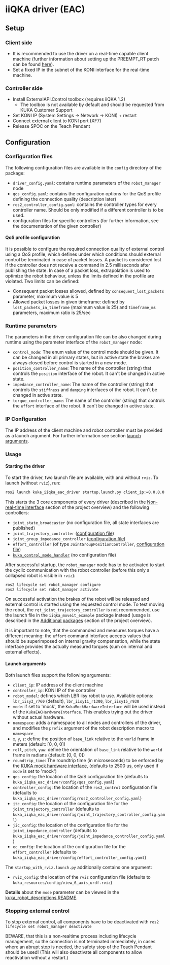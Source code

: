 # iiQKA driver (EAC)

## Setup

### Client side

- It is recommended to use the driver on a real-time capable client machine (further information about setting up the PREEMPT_RT patch can be found [here](https://github.com/kroshu/kuka_drivers/wiki/6_Realtime)).
- Set a fixed IP in the subnet of the KONI interface for the real-time machine.

### Controller side

- Install ExternalAPI.Control toolbox (requires iiQKA 1.2)
  - The toolbox is not available by default and should be requested from KUKA Customer Support
- Set KONI IP (System Settings -> Network -> KONI) + restart
- Connect external client to KONI port (XF7)
- Release SPOC on the Teach Pendant

## Configuration

### Configuration files

The following configuration files are available in the `config` directory of the package:

- `driver_config.yaml`: contains runtime parameters of the `robot_manager` node
- `qos_config.yaml`: contains the configuration options for the QoS profile defining the connection quality (description later)
- `ros2_controller_config.yaml`: contains the controller types for every controller name. Should be only modified if a different controller is to be used.
- configuration files for specific controllers (for further information, see the documentation of the given controller)

#### QoS profile configuration

It is possible to configure the required connection quality of external control using a QoS profile, which defines under which conditions should external control be terminated in case of packet losses. A packet is considered lost if the controller does not receive a command in 2.5 milliseconds after publishing the state. In case of a packet loss, extrapolation is used to optimize the robot behaviour, unless the limits defined in the profile are violated. Two limits can be defined:

- Consequent packet losses allowed, defined by `consequent_lost_packets` parameter, maximum value is 5
- Allowed packet losses in given timeframe: defined by `lost_packets_in_timeframe` (maximum value is 25) and `timeframe_ms` parameters, maximum ratio is 25/sec

### Runtime parameters

The parameters in the driver configuration file can be also changed during runtime using the parameter interface of the `robot_manager` node:

- `control_mode`: The enum value of the control mode should be given. It can be changed in all primary states, but in active state the brakes are always closed before control is started in a new mode.
- `position_controller_name`: The name of the controller (string) that controls the `position` interface of the robot. It can't be changed in active state.
- `impedance_controller_name`: The name of the controller (string) that controls the `stiffness` and `damping` interfaces of the robot. It can't be changed in active state.
- `torque_controller_name`: The name of the controller (string) that controls the `effort` interface of the robot. It can't be changed in active state.

### IP Configuration

The IP address of the client machine and robot controller must be provided as a launch argument. For further information see section [launch arguments](#launch-arguments).

### Usage

#### Starting the driver

To start the driver, two launch file are available, with and without `rviz`. To launch (without `rviz`), run:

```bash
ros2 launch kuka_iiqka_eac_driver startup.launch.py client_ip:=0.0.0.0 controller_ip:=0.0.0.0
```

This starts the 3 core components of every driver (described in the [Non-real-time interface](https://github.com/kroshu/kuka_drivers/wiki#non-real-time-interface) section of the project overview) and the following controllers:

- `joint_state_broadcaster` (no configuration file, all state interfaces are published)
- `joint_trajectory_controller` ([configuration file](https://github.com/kroshu/kuka_drivers/tree/master/kuka_iiqka_eac_driver/config/joint_trajectory_controller_config.yaml))
- `joint_group_impedance_controller` ([configuration file](https://github.com/kroshu/kuka_drivers/tree/master/kuka_iiqka_eac_driver/config/joint_impedance_controller_config.yaml))
- `effort_controller` (of type `JointGroupPositionController`, [configuration file](https://github.com/kroshu/kuka_drivers/tree/master/kuka_iiqka_eac_driver/config/effort_controller_config.yaml))
- [`kuka_control_mode_handler`](https://github.com/kroshu/kuka_drivers/wiki/4_Controllers#kuka_control_mode_handler) (no configuration file)

After successful startup, the `robot_manager` node has to be activated to start the cyclic communication with the robot controller (before this only a collapsed robot is visible in `rviz`):

  ```bash
  ros2 lifecycle set robot_manager configure
  ros2 lifecycle set robot_manager activate
  ```

On successful activation the brakes of the robot will be released and external control is started using the requested control mode. To test moving the robot, the `rqt_joint_trajectory_controller` is not recommended, use the launch file in the `iiqka_moveit_example` package instead (usage is described in the [Additional packages](https://github.com/kroshu/kuka_drivers/wiki#additional-packages) section of the project overview).

It is important to note, that the commanded and measures torques have a different meaning: the `effort` command interface accepts values that should be superimposed on internal gravity compensation, while the state interface provides the actually measured torques (sum on internal and external effects).

#### Launch arguments

Both launch files support the following arguments:

- `client_ip`: IP address of the client machine
- `controller_ip`: KONI IP of the controller
- `robot_model`: defines which LBR iisy robot to use. Available options: `lbr_iisy3_r760` (default), `lbr_iisy11_r1300`, `lbr_iisy15_r930`
- `mode`: if set to 'mock', the `KukaMockHardwareInterface` will be used instead of the `KukaEACHardwareInterface`. This enables trying out the driver without actual hardware.
- `namespace`: adds a namespace to all nodes and controllers of the driver, and modifies the `prefix` argument of the robot description macro to `namespace_`
- `x`, `y`, `z`: define the position of `base_link` relative to the `world` frame in meters (default: [0, 0, 0])
- `roll`, `pitch`, `yaw`: define the orientation of `base_link` relative to the `world` frame in radians (default: [0, 0, 0])
- `roundtrip_time`: The roundtrip time (in microseconds) to be enforced by the [KUKA mock hardware interface](https://github.com/kroshu/kuka_robot_descriptions?tab=readme-ov-file#custom-mock-hardware), (defaults to 2500 us, only used if `mode` is set to 'mock')
- `qos_config`: the location of the QoS configuration file (defaults to `kuka_iiqka_eac_driver/config/qos_config.yaml`)
- `controller_config`: the location of the `ros2_control` configuration file (defaults to `kuka_iiqka_eac_driver/config/ros2_controller_config.yaml`)
- `jtc_config`: the location of the configuration file for the `joint_trajectory_controller` (defaults to `kuka_iiqka_eac_driver/config/joint_trajectory_controller_config.yaml`)
- `jic_config`: the location of the configuration file for the `joint_impedance_controller` (defaults to `kuka_iiqka_eac_driver/config/joint_impedance_controller_config.yaml`)
- `ec_config`: the location of the configuration file for the `effort_controller` (defaults to `kuka_iiqka_eac_driver/config/effort_controller_config.yaml`)

The `startup_with_rviz.launch.py` additionally contains one argument:

- `rviz_config`: the location of the `rviz` configuration file (defaults to `kuka_resources/config/view_6_axis_urdf.rviz`)

**Details** about the `mode` parameter can be viewed in the [kuka_robot_descriptions README](https://github.com/kroshu/kuka_robot_descriptions?tab=readme-ov-file#modes).

### Stopping external control

To stop external control, all components have to be deactivated with `ros2 lifecycle set robot_manager deactivate`

BEWARE, that this is a non-realtime process including lifecycle management, so the connection is not terminated immediately, in cases where an abrupt stop is needed, the safety stop of the Teach Pendant should be used! (This will also deactivate all components to allow reactivation without a restart.)
